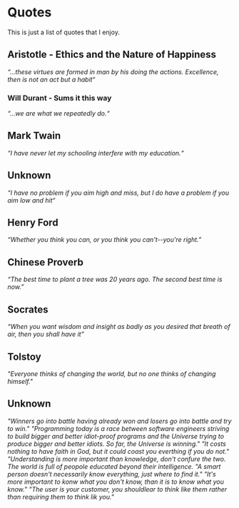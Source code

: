 # Quotes #
This is just a list of quotes that I enjoy.

## Aristotle - Ethics and the Nature of Happiness ##
_“...these virtues are formed in man by his doing the actions.  Excellence, then is not an act but a habit“_
### Will Durant - Sums it this way ###
_“...we are what we repeatedly do.“_

## Mark Twain ##
_“I have never let my schooling interfere with my education.“_

## Unknown ##
_“I have no problem if you aim high and miss, but I do have a problem if you aim low and hit“_

## Henry Ford ##
_“Whether you think you can, or you think you can't--you're right.”_


## Chinese Proverb ##
_“The best time to plant a tree was 20 years ago. The second best time is now.”_

## Socrates ##
_“When you want wisdom and insight as badly as you desired that breath of air, then you shall have it”_

## Tolstoy ##
_"Everyone thinks of changing the world, but no one thinks of changing himself."_

## Unknown ##
_"Winners go into battle having already won and losers go into battle and try to win."_
_"Programming today is a race between software engineers striving to build bigger and better idiot-proof programs and the Universe trying to produce bigger and better idiots.  So far, the Universe is winning."_
_"It costs nothing to have faith in God, but it could coast you everthing if you do not."_
_"Understanding is more important than knowledge, don't confure the two.  The world is full of peopole educated beyond their intelligence._
_"A smart person doesn't necessarily know everything, just where to find it."_
_"It's more important to konw what you don't know, than it is to know what you know."_
_"The user is your customer, you shouldlear to think like them rather than requiring them to think lik you."_
